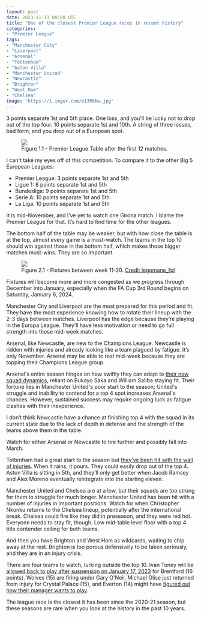 ```yaml
---
layout: post
date: 2023-11-13 08:00 UTC
title: "One of the closest Premier League races in recent history"
categories:
- "Premier League"
tags:
- "Manchester City"
- "Liverpool"
- "Arsenal"
- "Tottenham"
- "Aston Villa"
- "Manchester United"
- "Newcastle"
- "Brighton"
- "West Ham"
- "Chelsea"
image: "https://i.imgur.com/eI3MkNw.jpg"
---
```


3 points separate 1st and 5th place. One loss, and you’ll be lucky not to drop out of the top four. 10 points separate 1st and 10th. A string of three losses, bad form, and you drop out of a European spot.

<!---more--->

<figure>
    <img src="https://i.imgur.com/eI3MkNw.jpg">
    <figcaption>Figure 1.1 - Premier League Table after the first 12 matches.</figcaption>
</figure>

I can't take my eyes off of this competition. To compare it to the other Big 5 European Leagues:

- Premier League: 3 points separate 1st and 5th
- Ligue 1: 8 points separate 1st and 5th
- Bundesliga: 9 points separate 1st and 5th
- Serie A: 10 points separate 1st and 5th
- La Liga: 10 points separate 1st and 5th

It is mid-November, and I’ve yet to watch one Girona match. I blame the Premier League for that. It’s hard to find time for the other leagues.

The bottom half of the table may be weaker, but with how close the table is at the top, almost every game is a must-watch. The teams in the top 10 should win against those in the bottom half, which makes those bigger matches must-wins. They are so important.

<figure>
    <img src="https://i.imgur.com/ZmCKLyN.jpg">
    <figcaption>Figure 2.1 - Fixtures between week 11-20. <a href="https://x.com/legomane_fpl/status/1719403834957553718?s=46&t=EwWKBMyY400eGGXYwoRkiw">Credit legomane_fpl</a></figcaption>
</figure>

Fixtures will become more and more congested as we progress through December into January, especially when the FA Cup 3rd Round begins on Saturday, January 6, 2024.

Manchester City and Liverpool are the most prepared for this period and fit. They have the most experience knowing how to rotate their lineup with the 2-3 days between matches. Liverpool has the edge because they’re playing in the Europa League. They’ll have less motivation or need to go full strength into those mid-week matches.

Arsenal, like Newcastle, are new to the Champions League. Newcastle is ridden with injuries and already looking like a team plagued by fatigue. It’s only November. Arsenal may be able to rest mid-week because they are topping their Champions League group. 

Arsenal's entire season hinges on how swiftly they can adapt to [their new squad dynamics](https://tacticsjournal.com/2023/11/05/arsenal-could-have-walked-away-with-the-league/), reliant on Bukayo Saka and William Saliba staying fit. Their fortune lies in Manchester United's poor start to the season; United's struggle and inability to contend for a top 4 spot increases Arsenal's chances. However, sustained success may require ongoing luck as fatigue clashes with their inexperience.

I don’t think Newcastle have a chance at finishing top 4 with the squad in its current state due to the lack of depth in defense and the strength of the teams above them in the table.

Watch for either Arsenal or Newcastle to tire further and possibly fall into March.

Tottenham had a great start to the season but [they’ve been hit with the wall of injuries](https://tacticsjournal.com/2023/11/12/tottenham-needs-dejan-kulusevski-in-the-middle-of-the-pitch/). When it rains, it pours. They could easily drop out of the top 4. Aston Villa is sitting in 5th, and they’ll only get better when Jacob Ramsey and Álex Moreno eventually reintegrate into the starting eleven.

Manchester United and Chelsea are at a low, but their squads are too strong for them to struggle for much longer. Manchester United has been hit with a number of injuries in important positions. Watch for when Christopher Nkunku returns to the Chelsea lineup, potentially after the international break. Chelsea could fire like they did in preseason, and they were red hot. Everyone needs to stay fit, though. Low mid-table level floor with a top 4 title contender ceiling for both teams.

And then you have Brighton and West Ham as wildcards, waiting to chip away at the rest. Brighton is too porous defensively to be taken seriously, and they are in an injury crisis.

There are four teams to watch, lurking outside the top 10. Ivan Toney will be [allowed back to play after suspension on January 17, 2023](https://www.brentfordfc.com/en/news/article/first-team-thomas-frank-ivan-toney-brentford-return) for Brentford (16 points). Wolves (15) are firing under Gary O'Neil, Michael Olise just returned from injury for Crystal Palace (15), and Everton (14) might have [figured out how their manager wants to play](https://tacticsjournal.com/2023/11/11/sean-dyche-has-a-chat-with-dele-alli-about-evertons-direct-play/).

The league race is the closest it has been since the 2020-21 season, but these seasons are rare when you look at the history in the past 10 years.

